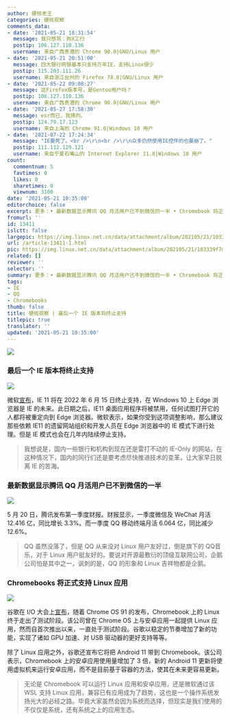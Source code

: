 ```yaml
---
author: 硬核老王
categories: 硬核观察
comments_data:
- date: '2021-05-21 18:31:54'
  message: 我只想骂：狗X工行
  postip: 106.127.110.136
  username: 来自广西贵港的 Chrome 90.0|GNU/Linux 用户
- date: '2021-05-21 20:51:00'
  message: 四大银行网银基本只支持万年IE，支持Linux很少
  postip: 115.203.111.26
  username: 来自浙江台州的 Firefox 78.0|GNU/Linux 用户
- date: '2021-05-22 09:08:27'
  message: 这Firefox版本号，是Gentoo用户吗？
  postip: 106.127.110.136
  username: 来自广西贵港的 Chrome 90.0|GNU/Linux 用户
- date: '2021-05-27 17:58:30'
  message: esr而已，我猜的。
  postip: 124.79.17.123
  username: 来自上海的 Chrome 91.0|Windows 10 用户
- date: '2021-07-22 17:24:34'
  message: "IE要死了。<br />\r\n<br />\r\n众多仍然使用IE控件的也要崩了。"
  postip: 111.112.129.121
  username: 来自宁夏石嘴山的 Internet Explorer 11.0|Windows 10 用户
count:
  commentnum: 5
  favtimes: 0
  likes: 0
  sharetimes: 0
  viewnum: 3100
date: '2021-05-21 10:35:00'
editorchoice: false
excerpt: 更多：• 最新数据显示腾讯 QQ 月活用户已不到微信的一半 • Chromebook 将正式支持 Linux 应用
fromurl: ''
id: 13411
islctt: false
largepic: https://img.linux.net.cn/data/attachment/album/202105/21/103339f7miierwe7i714gd.jpg
url: /article-13411-1.html
pic: https://img.linux.net.cn/data/attachment/album/202105/21/103339f7miierwe7i714gd.jpg.thumb.jpg
related: []
reviewer: ''
selector: ''
summary: 更多：• 最新数据显示腾讯 QQ 月活用户已不到微信的一半 • Chromebook 将正式支持 Linux 应用
tags:
- IE
- QQ
- Chromebooks
thumb: false
title: 硬核观察 | 最后一个 IE 版本将终止支持
titlepic: true
translator: ''
updated: '2021-05-21 10:35:00'
---
```


![](https://img.linux.net.cn/data/attachment/album/202105/21/103339f7miierwe7i714gd.jpg)


### 最后一个 IE 版本将终止支持


![](https://img.linux.net.cn/data/attachment/album/202105/21/103352jc1rrfqx9cpzpi9c.jpg)


微软[宣布](https://blogs.windows.com/windowsexperience/2021/05/19/the-future-of-internet-explorer-on-windows-10-is-in-microsoft-edge/)，IE 11 将在 2022 年 6 月 15 日终止支持，在 Windows 10 上 Edge 浏览器是 IE 的未来。此日期之后，IE11 桌面应用程序将被禁用，任何试图打开它的人都将被重定向到 Edge 浏览器。微软表示，如果你受到这项调整影响，那么建议那些依赖 IE11 的遗留网站组织和开发人员在 Edge 浏览器中的 IE 模式下进行处理。但是 IE 模式也会在几年内陆续停止支持。



> 
> 我想说是，国内一些银行和机构到现在还是雷打不动的 IE-Only 的网站，在这种情况下，国内的同行们还是要考虑尽快推进技术的变革，让大家早日脱离 IE 的苦海。 
> 
> 
> 


### 最新数据显示腾讯 QQ 月活用户已不到微信的一半


![](https://img.linux.net.cn/data/attachment/album/202105/21/103410fsb1bpwxbrblbbwg.jpg)


5 月 20 日，腾讯发布第一季度财报。财报显示，一季度微信及 WeChat 月活 12.416 亿，同比增长 3.3%。而一季度 QQ 移动终端月活 6.064 亿，同比减少 12.6%。



> 
> QQ 虽然没落了，但是 QQ 从来没对 Linux 用户友好过，倒是旗下的 QQ音乐，对于 Linux 用户挺友好的。要说对开源最敷衍的顶级互联网公司，企鹅公司怕是其中之一，讽刺的是，QQ 的形象和 Linux 吉祥物都是企鹅。
> 
> 
> 


### Chromebooks 将正式支持 Linux 应用


![](https://img.linux.net.cn/data/attachment/album/202105/21/103427v4k44srk4dslbqsz.jpg)


谷歌在 I/O 大会上[宣布](https://www.androidcentral.com/linux-chromebooks-finally-coming-out-beta-chrome-os-91)，随着 Chrome OS 91 的发布，Chromebook 上的 Linux 终于走出了测试阶段。该公司曾在 Chrome OS 上与安卓应用一起提供 Linux 应用，然而自首次推出以来，一直处于测试阶段。谷歌以稳定的节奏增加了新的功能，实现了诸如 GPU 加速、对 USB 驱动器的更好支持等等。


除了 Linux 应用之外，谷歌还宣布它将把 Android 11 带到 Chromebook。该公司表示，Chromebook 上的安卓应用使用量增加了 3 倍，新的 Android 11 更新将使用虚拟机来运行安卓应用，而不是目前基于容器的方法，使其在未来更容易更新。



> 
> 无论是 Chromebook 可以运行 Linux 应用和安卓应用，还是微软通过该 WSL 支持 Linux 应用，兼容已有应用成为了趋势，这也是一个操作系统发扬光大的必经之路。毕竟大家虽然会因为系统而选择，但现实是我们使用的不仅仅是系统，还有系统之上的应用生态。
> 
> 
>